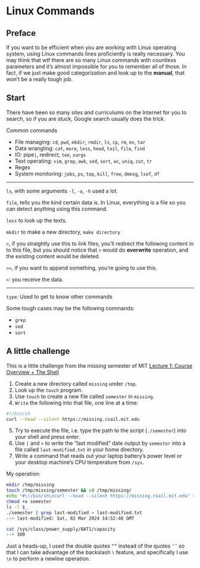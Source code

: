 # Linux Commands

## Preface

If you want to be efficient when you are working with Linux operating system, using Linux commands lines proficiently is really necessary. You may think that wtf there are so many Linux commands with countless parameters and it’s almost impossible for you to remember all of those. In fact, if we just make good categorization and look up to the **manual**, that won’t be a really tough job.

## Start

There have been so many sites and curriculums on the Internet for you to search, so if you are stuck, Google search usually does the trick.

Common commands

- File managing: `cd`, `pwd`, `mkdir`, `rmdir`, `ls`, `cp`, `rm`, `mv`, `tar`
- Data wrangling: `cat`, `more`, `less`, `head`, `tail`, `file`, `find`
- IO: pipe`|`, redirect, `tee`, `xargs`
- Text operating: `vim`, `grep`, `awk`, `sed`, `sort`, `wc`, `uniq`, `cut`, `tr`
- Regex
- System monitoring: `jobs`, `ps`, `top`, `kill`, `free`, `dmesg`, `lsof`, `df`

---

`ls`, with some arguments `-l`, `-a`, `-h` used a lot.

`file`,  tells you the kind certain data is. In Linux, everything is a file so you can detect anything using this command.

`less` to look up the texts.

`mkdir` to make a new directory, `make directory`

`>`, if you straightly use this to link files, you’ll redirect the following content in to this file, but you should notice that `>` would do **overwrite** operation, and the existing content would be deleted.

`>>`, if you want to append something, you’re going to use this.

`<`: you receive the data.

---

`type`: Used to get to know other commands

Some tough cases may be the following commands:

- `grep`
- `sed`
- `sort`

## A little challenge

This is a little challenge from the missing semester of MIT [Lecture 1: Course Overview + The Shell](https://missing-semester-cn.github.io/2020/course-shell/)

1. Create a new directory called `missing` under `/tmp`.
2. Look up the `touch` program.
3. Use `touch` to create a new file called `semester` in `missing`.
4. `Write` the following into that file, one line at a time:

```bash
#!/bin/sh
curl --head --silent https://missing.csail.mit.edu
```

5. Try to execute the file, i.e. type the path to the script (`./semester`) into your shell and press enter.
6. Use `|` and `>` to write the “last modified” date output by `semester` into a file called `last-modified.txt` in your home directory.
7. Write a command that reads out your laptop battery’s power level or your desktop machine’s CPU temperature from `/sys`.

My operation:
```bash
mkdir /tmp/missing
touch /tmp/missing/semester && cd /tmp/missing/
echo "#\!/bin/sh\ncurl --head --silent https://missing.csail.mit.edu" > semester
chmod +x semester
ls -l $_
./semester | grep last-modified > last-modified.txt
--> last-modified: Sat, 02 Mar 2024 14:52:48 GMT

cat /sys/class/power_supply/BAT1/capacity
--> 100
```

Just a heads-up, I used the double quotes `“”` instead of the quotes `‘’` so that I can take advantage of the backslash `\` feature, and specifically I use `\n` to perform a newline operation.



